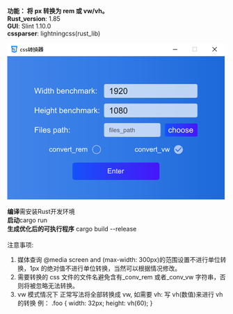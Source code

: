 **功能： 将 px 转换为 rem 或 vw/vh。**<br>
**Rust_version**: 1.85<br>
**GUI**: Slint 1.10.0<br>
**cssparser**: lightningcss(rust_lib)<br>

![图片描述](./ui/images/home.png)

**编译**需安装Rust开发环境<br>
**启动**cargo run<br>
**生成优化后的可执行程序**  cargo build --release<br>
<br>
注意事项:
1. 媒体查询 @media screen and (max-width: 300px)的范围设置不进行单位转换，1px 的绝对值不进行单位转换，当然可以根据情况修改。
2. 需要转换的 css 文件的文件名避免含有\_conv_rem 或者\_conv_vw 字符串，否则将被忽略无法转换。
3. vw 模式情况下 正常写法将全部转换成 vw, 如需要 vh: 写 vh(数值)来进行 vh 的转换
   例： .foo {
   width: 32px;
   height: vh(60);
   }
